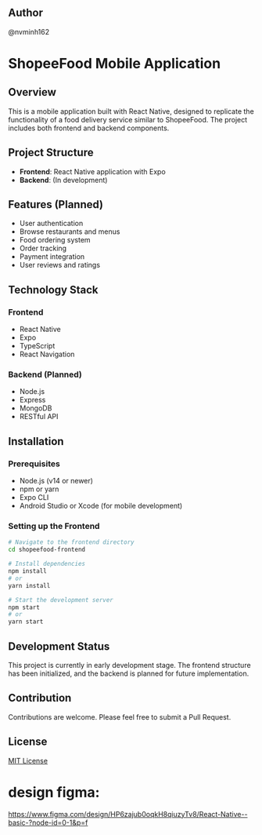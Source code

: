 ## Author

@nvminh162

# ShopeeFood Mobile Application

## Overview

This is a mobile application built with React Native, designed to replicate the functionality of a food delivery service similar to ShopeeFood. The project includes both frontend and backend components.

## Project Structure

- **Frontend**: React Native application with Expo
- **Backend**: (In development)

## Features (Planned)

- User authentication
- Browse restaurants and menus
- Food ordering system
- Order tracking
- Payment integration
- User reviews and ratings

## Technology Stack

### Frontend

- React Native
- Expo
- TypeScript
- React Navigation

### Backend (Planned)

- Node.js
- Express
- MongoDB
- RESTful API

## Installation

### Prerequisites

- Node.js (v14 or newer)
- npm or yarn
- Expo CLI
- Android Studio or Xcode (for mobile development)

### Setting up the Frontend

```bash
# Navigate to the frontend directory
cd shopeefood-frontend

# Install dependencies
npm install
# or
yarn install

# Start the development server
npm start
# or
yarn start
```

## Development Status

This project is currently in early development stage. The frontend structure has been initialized, and the backend is planned for future implementation.

## Contribution

Contributions are welcome. Please feel free to submit a Pull Request.

## License

[MIT License](LICENSE)

# design figma:

https://www.figma.com/design/HP6zajub0oqkH8qiuzyTv8/React-Native--basic-?node-id=0-1&p=f

